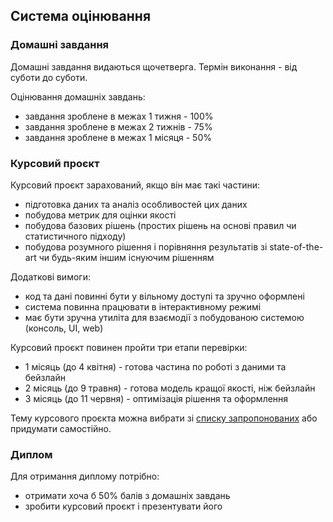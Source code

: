 ## Система оцінювання

### Домашні завдання

Домашні завдання видаються щочетверга. Термін виконання - від суботи до суботи.

Оцінювання домашніх завдань:
- завдання зроблене в межах 1 тижня - 100%
- завдання зроблене в межах 2 тижнів - 75%
- завдання зроблене в межах 1 місяця - 50%

### Курсовий проєкт

Курсовий проєкт зарахований, якщо він має такі частини:
- підготовка даних та аналіз особливостей цих даних
- побудова метрик для оцінки якості
- побудова базових рішень (простих рішень на основі правил чи статистичного підходу)
- побудова розумного рішення і порівняння результатів зі state-of-the-art чи будь-яким іншим існуючим рішенням

Додаткові вимоги:
- код та дані повинні бути у вільному доступі та зручно оформлені
- система повинна працювати в інтерактивному режимі
- має бути зручна утиліта для взаємодії з побудованою системою (консоль, UI, web)

Курсовий проєкт повинен пройти три етапи перевірки:
- 1 місяць (до 4 квітня) - готова частина по роботі з даними та бейзлайн
- 2 місяць (до 9 травня) - готова модель кращої якості, ніж бейзлайн
- 3 місяць (до 11 червня) - оптимізація рішення та оформлення

Тему курсового проєкта можна вибрати зі [списку запропонованих](course-project.md) або придумати самостійно.

### Диплом

Для отримання диплому потрібно:
- отримати хоча б 50% балів з домашніх завдань
- зробити курсовий проєкт і презентувати його
